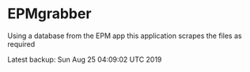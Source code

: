 # EPMgrabber
Using a database from the EPM app this application scrapes the files as required


Latest backup: Sun Aug 25 04:09:02 UTC 2019
